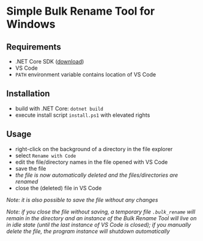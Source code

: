 # Simple Bulk Rename Tool for Windows

## Requirements

- .NET Core SDK ([download](https://dotnet.microsoft.com/download))
- VS Code
- `PATH` environment variable contains location of VS Code

## Installation

- build with .NET Core: `dotnet build`
- execute install script `install.ps1` with elevated rights

## Usage

- right-click on the background of a directory in the file explorer
- select `Rename with Code`
- edit the file/directory names in the file opened with VS Code
- save the file
- *the file is now automatically deleted and the files/directories are renamed*
- close the (deleted) file in VS Code

*Note: it is also possible to save the file without any changes*

*Note: if you close the file without saving, a temporary file `.bulk_rename` will remain in the directory and an instance of the Bulk Rename Tool will live on in idle state (until the last instance of VS Code is closed); if you manually delete the file, the program instance will shutdown automatically*
